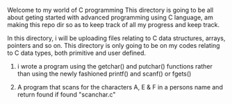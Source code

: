 Welcome to my world of C programming
This directory is going to be all about geting started with advanced programming using C language,
am making this repo dir so as to keep track of all my progress and keep track.

In this directory, i will be uploading files relating to C data structures, arrays,
pointers and so on.
This directory is only going to be on my codes relating to C data types,
both primitive and user defined.

1. i wrote a program using the getchar() and putchar() functions rather than using the newly fashioned printf() and scanf() or fgets()

2. A program that scans for the characters A, E & F in a persons name and return found if found "scanchar.c"

